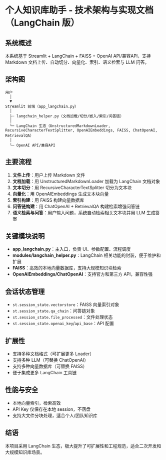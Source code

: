 # 个人知识库助手 - 技术架构与实现文档（LangChain 版）

## 系统概述

本系统基于 Streamlit + LangChain + FAISS + OpenAI API/兼容API，支持 Markdown 文档上传、自动切分、向量化、索引、语义检索与 LLM 问答。

## 架构图

```
用户
  │
  ▼
Streamlit 前端（app_langchain.py）
  │
  ├─ langchain_helper.py（文档加载/切分/嵌入/索引/问答链）
  │
  └─ LangChain 生态（UnstructuredMarkdownLoader, RecursiveCharacterTextSplitter, OpenAIEmbeddings, FAISS, ChatOpenAI, RetrievalQA）
  │
  └─ OpenAI API/兼容API
```

## 主要流程

1. **文件上传**：用户上传 Markdown 文件
2. **文档加载**：用 UnstructuredMarkdownLoader 加载为 LangChain 文档对象
3. **文本切分**：用 RecursiveCharacterTextSplitter 切分为文本块
4. **向量化**：用 OpenAIEmbeddings 生成文本块向量
5. **索引构建**：用 FAISS 构建向量数据库
6. **问答链构建**：用 ChatOpenAI + RetrievalQA 构建检索增强问答链
7. **语义检索与问答**：用户输入问题，系统自动检索相关文本块并用 LLM 生成答案

## 关键模块说明

- **app_langchain.py**：主入口，负责 UI、参数配置、流程调度
- **modules/langchain_helper.py**：LangChain 相关功能的封装，便于维护和扩展
- **FAISS**：高效的本地向量数据库，支持大规模知识块检索
- **OpenAIEmbeddings/ChatOpenAI**：支持官方和第三方 API，兼容性强

## 会话状态管理

- `st.session_state.vectorstore`：FAISS 向量索引对象
- `st.session_state.qa_chain`：问答链对象
- `st.session_state.file_processed`：文件处理状态
- `st.session_state.openai_key`/`api_base`：API 配置

## 扩展性

- 支持多种文档格式（可扩展更多 Loader）
- 支持多种 LLM（可替换 ChatOpenAI）
- 支持多种向量数据库（可替换 FAISS）
- 便于集成更多 LangChain 工具链

## 性能与安全

- 本地向量索引，检索高效
- API Key 仅保存在本地 session，不落盘
- 支持大文件分块处理，适合个人/团队知识库

## 结语

本项目采用 LangChain 生态，极大提升了可扩展性和工程规范，适合二次开发和大规模知识库场景。
